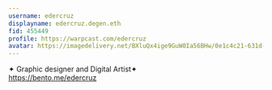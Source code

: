 ```yaml
---
username: edercruz
displayname: edercruz.degen.eth
fid: 455449
profile: https://warpcast.com/edercruz
avatar: https://imagedelivery.net/BXluQx4ige9GuW0Ia56BHw/0e1c4c21-631d-4b2e-1c50-98027c2f1700/original
---
```

✦ Graphic designer and Digital Artist✦    
 https://bento.me/edercruz  
